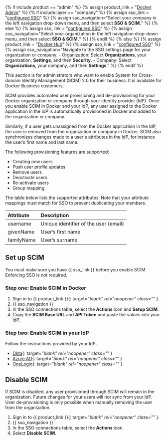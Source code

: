 {% if include.product == "admin" %}
  {% assign product_link = "[Docker Admin](https://admin.docker.com)" %}
  {% if include.layer == "company" %}
    {% assign sso_link = "[configured SSO](/admin/company/settings/sso-configuration/)" %}
    {% assign sso_navigation="Select your company in the left navigation drop-down menu, and then select **SSO & SCIM.**" %}
  {% else %}
    {% assign sso_link = "[configured SSO](/admin/organization/security-settings/sso-configuration.md)" %}
    {% assign sso_navigation="Select your organization in the left navigation drop-down menu, and then select **SSO & SCIM.**" %}
  {% endif %}
{% else %}
  {% assign product_link = "[Docker Hub](https://hub.docker.com)" %}
  {% assign sso_link = "[configured SSO](/single-sign-on/configure/)" %}
  {% assign sso_navigation="Navigate to the SSO settings page for your organization or company.
    - Organization: Select **Organizations**, your organization, **Settings**, and then **Security**.
    - Company: Select **Organizations**, your company, and then **Settings**." %}
{% endif %}

This section is for administrators who want to enable System for Cross-domain Identity Management (SCIM) 2.0 for their business. It is available for Docker Business customers.

SCIM provides automated user provisioning and de-provisioning for your Docker organization or company through your identity provider (IdP).  Once you enable SCIM in Docker and your IdP, any user assigned to the Docker application in the IdP is automatically provisioned in Docker and added to the organization or company.

Similarly, if a user gets unassigned from the Docker application in the IdP, the user is removed from the organization or company in Docker. SCIM also synchronizes changes made to a user's attributes in the IdP, for instance the user’s first name and last name.

The following provisioning features are supported:
 - Creating new users
 - Push user profile updates
 - Remove users
 - Deactivate users
 - Re-activate users
 - Group mapping

The table below lists the supported attributes. Note that your attribute mappings must match for SSO to prevent duplicating your members.

| Attribute    | Description
|:---------------------------------------------------------------|:-------------------------------------------------------------------------------------------|
| username             | Unique identifier of the user (email)                                   |
| givenName                            | User’s first name |
| familyName |User’s surname                                              |

## Set up SCIM

You must make sure you have {{ sso_link }} before you enable SCIM. Enforcing SSO is not required.

### Step one: Enable SCIM in Docker

1. Sign in to {{ product_link }}{: target="_blank" rel="noopener" class="_" }.
2. {{ sso_navigation }}
3. In the SSO connections table, select the **Actions** icon and **Setup SCIM**.
4. Copy the **SCIM Base URL** and **API Token** and paste the values into your IdP.

### Step two: Enable SCIM in your IdP

Follow the instructions provided by your IdP:

- [Okta](https://help.okta.com/en-us/Content/Topics/Apps/Apps_App_Integration_Wizard_SCIM.htm){: target="_blank" rel="noopener" class="_" }
- [Azure AD](https://learn.microsoft.com/en-us/azure/databricks/administration-guide/users-groups/scim/aad#step-2-configure-the-enterprise-application){: target="_blank" rel="noopener" class="_" }
- [OneLogin](https://developers.onelogin.com/scim/create-app){: target="_blank" rel="noopener" class="_" }

## Disable SCIM

If SCIM is disabled, any user provisioned through SCIM will remain in the organization. Future changes for your users will not sync from your IdP. User de-provisioning is only possible when manually removing the user from the organization.

1. Sign in to {{ product_link }}{: target="_blank" rel="noopener" class="_" }.
2. {{ sso_navigation }}
3. In the SSO connections table, select the **Actions** icon.
4. Select **Disable SCIM**.